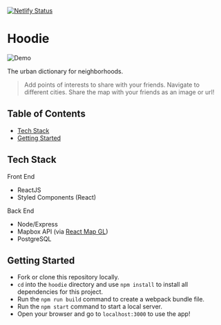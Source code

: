 [![Netlify Status](https://api.netlify.com/api/v1/badges/4701ccd6-8937-45c0-8301-279daea90840/deploy-status)](https://app.netlify.com/sites/hoodie-app/deploys)

# Hoodie
![Demo](https://i.imgur.com/IiqAVsF.gif)

The urban dictionary for neighborhoods. 
> Add points of interests to share with your friends.
> Navigate to different cities.
> Share the map with your friends as an image or url!

## Table of Contents

- [Tech Stack](#stack)
- [Getting Started](#getting-started)


## Tech Stack
Front End
- ReactJS
- Styled Components (React)

Back End
- Node/Express
- Mapbox API (via [React Map GL](https://github.com/uber/react-map-gl))
- PostgreSQL

## Getting Started
- Fork or clone this repository locally.
- `cd` into the `hoodie` directory and use `npm install` to install all dependencies for this project.
- Run the `npm run build` command to create a webpack bundle file.
- Run the `npm start` command to start a local server.
- Open your browser and go to `localhost:3000` to use the app!